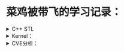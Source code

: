 # 菜鸡被带飞的学习记录：
<details>
<summary>C++ STL</summary>

2020/07/12

- 视频还有3、4个容器没看完
- 需要自己重写一遍
- 争取暑假前补完

</details>
<details>
<summary>Kernel：</summary>
2020/07/12 

- 感觉是一个漫长的过程，需要循环学习，第一次学以输入为主
- 第一轮 中断
</details>
<details>
<summary>CVE分析：</summary>

2020/07/12

- 看的有些吃力，可能是姿势不够或者打开方式不正确
</details>